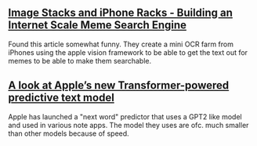 ## [Image Stacks and iPhone Racks - Building an Internet Scale Meme Search Engine](https://findthatmeme.com/blog/2023/01/08/image-stacks-and-iphone-racks-building-an-internet-scale-meme-search-engine-Qzrz7V6T.html)
Found this article somewhat funny. They create a mini OCR farm from iPhones using the apple vision framework to be able to get the text out for memes to be able to make them searchable. 

## [A look at Apple’s new Transformer-powered predictive text model](https://jackcook.com/2023/09/08/predictive-text.html)
Apple has launched a "next word" predictor that uses a GPT2 like model and used in various note apps.
The model they uses are ofc. much smaller than other models because of speed.


